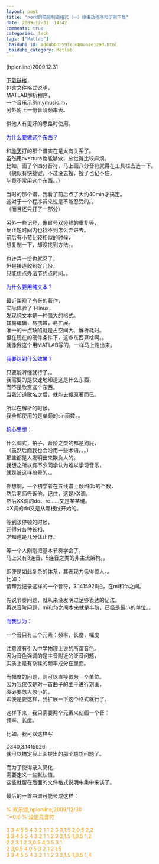 ```yaml
---
layout: post
title: "nerd的简易制谱格式（一）缘由及程序和示例下载"
date: 2009-12-31  14:42
comments: true
categories: tech
tags: ["Matlab"]
_baiduhi_id: add4bb3559feb680a61e129d.html
_baiduhi_category: Matlab
---
```


(hplonline)2009.12.31<br/><br/><a href="http://www.box.net/shared/l6ofcpyhn6" target="_blank">下载链接</a>，<br/>
包含文件格式说明，<br/>
MATLAB解析程序，<br/>
一个音乐示例mymusic.m，<br/>
另外附上一份音阶频率表。<br/><br/>
供他人有更好的思路时使用。<br/><br/><font color="#0000ff">为什么要做这个东西？</font><br/><br/>
和<a href="http://hi.baidu.com/hplonline/blog/item/a8f8c2fc44c5f1f6fd037f64.html" target="_blank">昨天</a>打的那个谱实在是太有关系了。<br/>
虽然用overture也能够做，总觉得比较麻烦。<br/>
比如，画了个四分音符，马上画八分音符就得在工具栏去选一下。<br/>
（貌似有快捷键，不过没去搜，搜了也记不住，<br/>
毕竟不常用这个东西。。）<br/><br/>
当时的那个谱，我看了前后点了大约40min才搞定。<br/>
这对于一个程序员来说是不能忍受的。。<br/>
（而且还只打了一部分）<br/><br/>
另外一些记号，像冒号双竖线的重复等，<br/>
反正短时间内也找不到怎么弄进去。<br/>
前后有小节比较相似的时候，<br/>
想复制一下，却没找到方法。。<br/><br/>
也许弄一份也就忍了，<br/>
但是接连收到好几份，<br/>
只能想点办法节约点时间。。<br/><font color="#0000ff"><br/>
为什么要用纯文本？</font><br/><br/>
最近围观了鸟哥的著作，<br/>
实际体验了下linux，<br/>
发现纯文本是一种强大的格式。<br/>
其易编辑，易携带，易扩展。<br/>
唯一的一点缺陷就是占空间大、解析耗时。<br/>
但在现在的硬件条件下，这点东西算啥啊。。<br/>
就像我这个用MATLAB写的，一样马上跑出来。<br/><br/><font color="#0000ff">我要达到什么效果？</font><br/><br/>
只要能听懂就行了。。<br/>
我需要的是快速地知道这是什么东西，<br/>
而不是欣赏这个东西。<br/>
当我知道歌名之后，就能去搜原著而已。<br/><br/>
所以在解析的时候，<br/>
我全部使用的是单频的sin函数。。<br/><br/><font color="#0000ff">核心思想：</font><br/><br/>
什么调式，拍子，音阶之类的都是狗屁，<br/>
（虽然后面我也会沿用一些术语。。。）<br/>
那些都是人发明出来欺负人的。<br/>
我想之所以有不少同学认为难以学习音乐，<br/>
就是被这样搞晕的。。<br/><br/>
你想啊，一个初学者在五线谱上数#和b的个数，<br/>
然后老师告诉他，记住，这是XX调。<br/>
然后XX调的do、re……又是某某键。<br/>
XX调的do又是从哪根线开始的。<br/><br/>
等到该停顿的时候，<br/>
还得分各种长相，<br/>
才知道是几分休止符。<br/><br/>
等一个人刚刚把基本节奏学会了，<br/>
马上又有3连音，5连音之类的非主流架构。。<br/><br/>
即便是如此复杂的体系，其表现力低得惊人。。<br/>
比如：<br/>
请帮我记录这样的一个音符，3.1415926拍，在mi和fa之间。<br/><br/>
先说节奏问题，就从来没发明过足够表达的记法。<br/>
再说音阶问题，mi和fa之间本来就是半阶，已经是最小的单位。。<br/><br/><font color="#0000ff">而我认为：</font><br/><br/>
一个音只有三个元素：频率，长度，幅度<br/><br/>
注意没有引入中学物理上说的所谓音色。<br/>
因为音色强调的是主音附近的泛音问题，<br/>
实质上是有杂糅的频率成分在里面。<br/><br/>
而幅度的问题，则可以直接取为一个单位。<br/>
因为我仅仅是对一首曲子的主干进行刻画，<br/>
没必要忽大忽小的。<br/>
即便是要这样，我扩展一下这个格式就行了。<br/><br/>
这样下来，我只需要两个元素来刻画一个音：<br/>
频率，长度。<br/><br/>
比如，我可以这样写<br/><br/>
D340,3.1415926<br/>
就可以搞定我上面提出的那个尴尬问题了。<br/><br/>
而为了使得录入简化，<br/>
需要定义一些默认值。<br/>
这些就留在后面的文件格式说明中集中来谈了。<br/><br/>
最后的一首曲谱可能长成这样：<br/><br/><font color="#ff9900">% 欢乐颂,hplonline,2009/12/30<br/>
T=0.6 % 设定元音符<br/><br/>
3 3 4 5 5 4 3 2 1 1 2 3 3,1.5 2,0.5 2,2<br/>
3 3 4 5 5 4 3 2 1 1 2 3 2,1.5 1,0.5 1,2<br/>
2 2 3 1 2 3,0.5 4,0.5 3 1 <br/>
2 3,0.5 4,0.5 3 2 1 2 L5<br/>
3 3 4 5 5 4 3 2 1 1 2 3 2,1.5 1,0.5 1,4 <br/></font><br/><br/>

